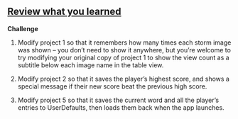 ## [Review what you learned](https://www.hackingwithswift.com/review/hws/project-12-userdefaults)

**Challenge**

1. Modify project 1 so that it remembers how many times each storm image was shown – you don’t need to show it anywhere, but you’re welcome to try modifying your original copy of project 1 to show the view count as a subtitle below each image name in the table view.

2. Modify project 2 so that it saves the player’s highest score, and shows a special message if their new score beat the previous high score.

3. Modify project 5 so that it saves the current word and all the player’s entries to UserDefaults, then loads them back when the app launches.
